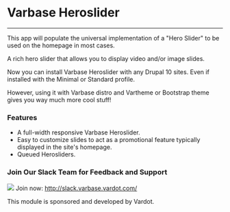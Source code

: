# Varbase Heroslider
---

This app will populate the universal implementation of a "Hero Slider" to be
 used on the homepage in most cases.

A rich hero slider that allows you to display video and/or image slides.

Now you can install Varbase Heroslider with any Drupal 10 sites. Even
 if installed with the Minimal or Standard profile.

However, using it with Varbase distro and Vartheme or Bootstrap theme gives
 you way much more cool stuff!


### Features
* A full-width responsive Varbase Heroslider.
* Easy to customize slides to act as a promotional feature typically
  displayed in the site's homepage.
* Queued Herosliders.


### Join Our Slack Team for Feedback and Support
[![](https://www.drupal.org/files/varbase-slack-cta_0.png)](http://slack.varbase.vardot.com)
Join now: http://slack.varbase.vardot.com/


This module is sponsored and developed by Vardot.
